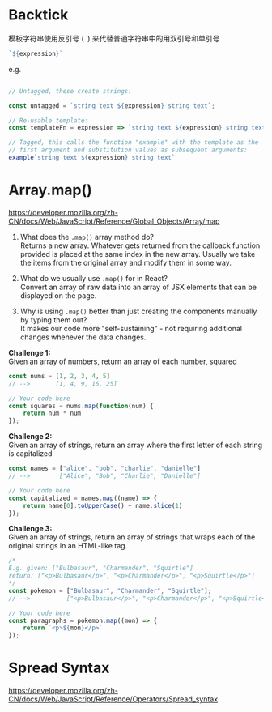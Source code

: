 # Backtick

模板字符串使用反引号 (` `) 来代替普通字符串中的用双引号和单引号
```javascript
`${expression}`
```
e.g.
```javascript

// Untagged, these create strings:

const untagged = `string text ${expression} string text`;

// Re-usable template:
const templateFn = expression => `string text ${expression} string text`;

// Tagged, this calls the function "example" with the template as the
// first argument and substitution values as subsequent arguments:
example`string text ${expression} string text`
```  
  

# Array.map()
https://developer.mozilla.org/zh-CN/docs/Web/JavaScript/Reference/Global_Objects/Array/map
1. What does the `.map()` array method do?  
Returns a new array. Whatever gets returned from the callback
function provided is placed at the same index in the new array.
Usually we take the items from the original array and modify them
in some way.


2. What do we usually use `.map()` for in React?  
Convert an array of raw data into an array of JSX elements
that can be displayed on the page.


3. Why is using `.map()` better than just creating the components
   manually by typing them out?  
It makes our code more "self-sustaining" - not requiring
additional changes whenever the data changes.  
  

**Challenge 1:**  
Given an array of numbers, return an array of each number, squared
```javascript
const nums = [1, 2, 3, 4, 5]
// -->       [1, 4, 9, 16, 25]

// Your code here
const squares = nums.map(function(num) {
    return num * num
});
```

**Challenge 2:**  
Given an array of strings, return an array where 
the first letter of each string is capitalized
```javascript
const names = ["alice", "bob", "charlie", "danielle"]
// -->        ["Alice", "Bob", "Charlie", "Danielle"]

// Your code here
const capitalized = names.map((name) => {
    return name[0].toUpperCase() + name.slice(1)
});
```

**Challenge 3:**  
Given an array of strings, return an array of strings that wraps each
of the original strings in an HTML-like tag.

```javascript
/*
E.g. given: ["Bulbasaur", "Charmander", "Squirtle"]
return: ["<p>Bulbasaur</p>", "<p>Charmander</p>", "<p>Squirtle</p>"]
*/
const pokemon = ["Bulbasaur", "Charmander", "Squirtle"];
// -->          ["<p>Bulbasaur</p>", "<p>Charmander</p>", "<p>Squirtle</p>"]

// Your code here
const paragraphs = pokemon.map((mon) => {
    return `<p>${mon}</p>`
});
```

# Spread Syntax
https://developer.mozilla.org/zh-CN/docs/Web/JavaScript/Reference/Operators/Spread_syntax
